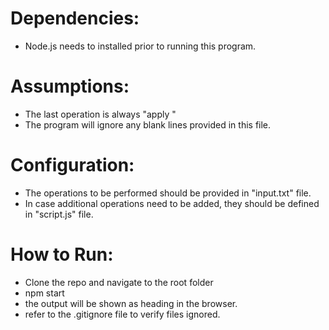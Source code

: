 # Dependencies:
- Node.js needs to installed prior to running this program.

# Assumptions:
- The last operation is always "apply <int>"
- The program will ignore any blank lines provided in this file.

# Configuration:
- The operations to be performed should be provided in "input.txt" file.
- In case additional operations need to be added, they should be defined in "script.js" file.

# How to Run:
- Clone the repo and navigate to the root folder
- npm start 
- the output will be shown as heading in the browser.
- refer to the .gitignore file to verify files ignored.